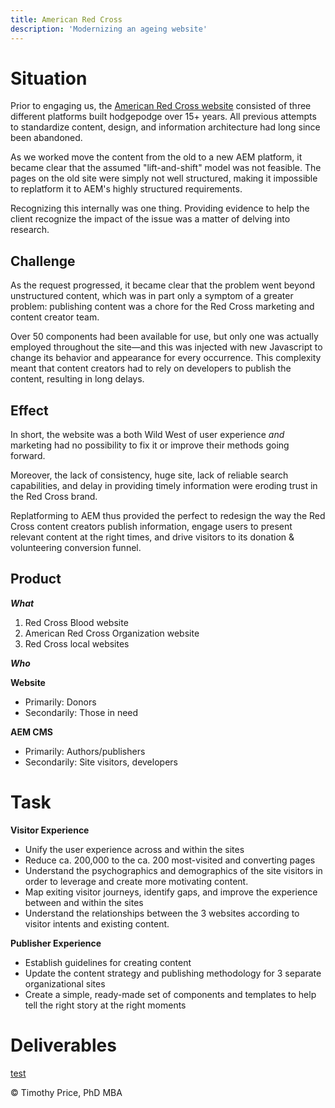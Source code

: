 ```yaml
---
title: American Red Cross
description: 'Modernizing an ageing website'
---
```


# Situation

Prior to engaging us, the [American Red Cross website](https://www.redcross.org/) consisted of three different platforms built hodgepodge over 15+ years. All previous attempts to standardize content, design, and information architecture had long since been abandoned.

As we worked move the content from the old to a new AEM platform, it became clear that the assumed "lift-and-shift" model was not feasible. The pages on the old site were simply not well structured, making it impossible to replatform it to AEM's highly structured requirements.

Recognizing this internally was one thing. Providing evidence to help the client recognize the impact of the issue was a matter of delving into research.

## Challenge

As the request progressed, it became clear that the problem went beyond unstructured content, which was in part only a symptom of a greater problem: publishing content was a chore for the Red Cross marketing and content creator team. 

Over 50 components had been available for use, but only one was actually employed throughout the site—and this was injected with new Javascript to change its behavior and appearance for every occurrence. This complexity meant that content creators had to rely on developers to publish the content, resulting in long delays.

## Effect

In short, the website was a both Wild West of user experience *and* marketing had no possibility to fix it or improve their methods going forward.

Moreover, the lack of consistency, huge site, lack of reliable search capabilities, and delay in providing timely information were eroding trust in the Red Cross brand.

Replatforming to AEM thus provided the perfect to redesign the way the Red Cross content creators publish information, engage users to present relevant content at the right times, and drive visitors to its donation & volunteering conversion funnel.

## Product

***What***

1. Red Cross Blood website
2. American Red Cross Organization website
3. Red Cross local websites

***Who***

**Website**

- Primarily: Donors
- Secondarily: Those in need

**AEM CMS**

- Primarily: Authors/publishers
- Secondarily: Site visitors, developers

# Task

**Visitor Experience**

- Unify the user experience across and within the sites
- Reduce ca. 200,000 to the ca. 200 most-visited and converting pages
- Understand the psychographics and demographics of the site visitors in order to leverage and create more motivating content.
- Map exiting visitor journeys, identify gaps, and improve the experience between and within the sites
- Understand the relationships between the 3 websites according to visitor intents and existing content.

**Publisher Experience**

- Establish guidelines for creating content
- Update the content strategy and publishing methodology for 3 separate organizational sites
- Create a simple, ready-made set of components and templates to help tell the right story at the right moments

# Deliverables

[test](../red-cross/journeys/)

© Timothy Price, PhD MBA
